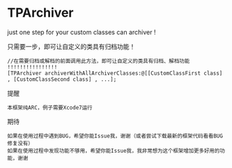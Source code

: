 # TPArchiver
just one step for your custom classes can archiver ! 

只需要一步，即可让自定义的类具有归档功能！

    //在需要归档或解档的前面调用此方法，即可让自定义的类具有归档、解档功能 !!!!!!!!!!!!!!!!
    [TPArchiver archiverWithAllArchiverClasses:@[[CustomClassFirst class] , [CustomClassSecond class] , ...];

提醒

    本框架纯ARC，例子需要Xcode7运行

期待

    如果在使用过程中遇到BUG，希望你能Issue我，谢谢（或者尝试下载最新的框架代码看看BUG修复没有）
    如果在使用过程中发现功能不够用，希望你能Issue我，我非常想为这个框架增加更多好用的功能，谢谢


